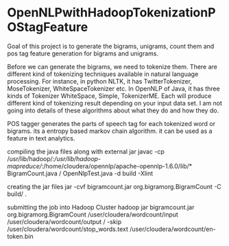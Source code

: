 # OpenNLPwithHadoopTokenizationPOStagFeature
Goal of this project is to generate the bigrams, unigrams, count them and pos tag feature generation for bigrams and unigrams.

Before we can generate the bigrams, we need to tokenize them. There are different kind of tokenizing techniques available in natural language
processing. For instance, in python NLTK, it has TwitterTokenizer, MoseTokenizer, WhiteSpaceTokenizer etc. In OpenNLP of Java, it has
three kinds of Tokenizer WhiteSpace, Simple, TokenizerME. Each will produce different kind of tokenizing result depending on your input data
set. I am not going into details of these algorithms about what they do and how they do.

POS tagger generates the parts of speech tag for each tokenized word or bigrams. its a entropy based markov chain algorithm. it can be used
as a feature in text analytics.

compiling the java files along with external jar
javac -cp /usr/lib/hadoop/*:/usr/lib/hadoop-mapreduce/*:/home/cloudera/opennlp/apache-opennlp-1.6.0/lib/* BigramCount.java /
OpenNlpTest.java -d build -Xlint

creating the jar files
jar -cvf bigramcount.jar org.bigramorg.BigramCount -C build/ .

submitting the job into Hadoop Cluster
hadoop jar bigramcount.jar org.bigramorg.BigramCount /user/cloudera/wordcount/input /user/cloudera/wordcount/output /
-skip /user/cloudera/wordcount/stop_words.text /user/cloudera/wordcount/en-token.bin

